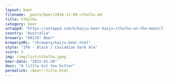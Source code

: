 ```yaml
---
layout: beer
filename: _posts/beer/2016-11-09-cthulhu.md
title: Cthulhu
category: beer
untappd: "https://untappd.com/b/kaiju-beer-kaiju-cthulhu-on-the-moon/737661"
country: "Australia"
brewery: "KAIJU! Beer"
breweryURL: "/brewery/kaiju-beer.html"
style: "IPA - Black / Cascadian Dark Ale"
score: 5
img: /img/list/cthulhu.jpeg
beer-date: "2015-01-28"
desc: "A little bit too bitter"
permalink: /beer/:title.html
---
```

